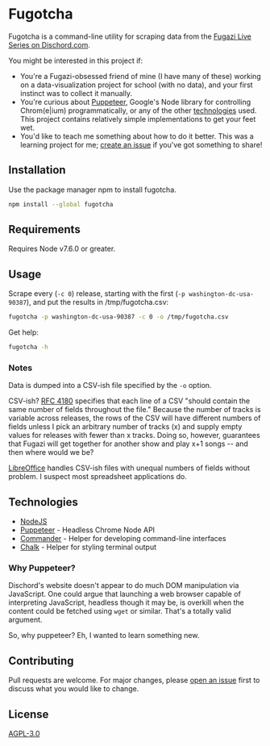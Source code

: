 # Fugotcha

Fugotcha is a command-line utility for scraping data from the [Fugazi Live
Series on Dischord.com](https://www.dischord.com/fugazi_live_series).

You might be interested in this project if:
* You're a Fugazi-obsessed friend of mine (I have many of these) working on a
  data-visualization project for school (with no data), and your first instinct
  was to collect it manually.
* You're curious about [Puppeteer](https://github.com/GoogleChrome/puppeteer),
  Google's Node library for controlling Chrom(e|ium) programmatically, or any of
  the other [technologies](#technologies) used. This project contains relatively
  simple implementations to get your feet wet.
* You'd like to teach me something about how to do it better. This was a
  learning project for me; [create an issue](https://github.com/GinkgoFJG/fugotcha/new)
  if you've got something to share!

## Installation

Use the package manager npm to install fugotcha.

```bash
npm install --global fugotcha
```

## Requirements
Requires Node v7.6.0 or greater.

## Usage

Scrape every (`-c 0`) release, starting with the first
(`-p washington-dc-usa-90387`), and put the results in /tmp/fugotcha.csv:

```bash
fugotcha -p washington-dc-usa-90387 -c 0 -o /tmp/fugotcha.csv
```

Get help:
```bash
fugotcha -h
```

### Notes
Data is dumped into a CSV-ish file specified by the `-o` option.

CSV-ish? [RFC 4180](https://tools.ietf.org/html/rfc4180) specifies that each
line of a CSV "should contain the same number of fields throughout the file."
Because the number of tracks is variable across releases, the rows of the CSV
will have different numbers of fields unless I  pick an arbitrary number of
tracks (x) and supply empty values for releases with fewer than x tracks.
Doing so, however, guarantees that Fugazi will get together for another show
and play x+1 songs -- and then where would we be?

[LibreOffice](https://www.libreoffice.org/) handles CSV-ish files with unequal
numbers of fields without problem. I suspect most spreadsheet applications do.

## Technologies
* [NodeJS](https://nodejs.org)
* [Puppeteer](https://github.com/GoogleChrome/puppeteer) - Headless Chrome Node
  API
* [Commander](https://www.npmjs.com/package/commander) - Helper for developing
  command-line interfaces
* [Chalk](https://www.npmjs.com/package/chalk) - Helper for styling terminal
  output

### Why Puppeteer?
Dischord's website doesn't appear to do much DOM manipulation via JavaScript.
One could argue that launching a web browser capable of interpreting JavaScript,
headless though it may be, is overkill when the content could be fetched using
`wget` or similar. That's a totally valid argument.

So, why puppeteer? Eh, I wanted to learn something new.

## Contributing
Pull requests are welcome. For major changes, please [open an
issue]((https://github.com/GinkgoFJG/fugotcha/new)) first to discuss what you
would like to change.

## License
[AGPL-3.0](https://choosealicense.com/licenses/agpl-3.0/)
